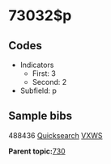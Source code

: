 # 73032$p

## Codes

-   Indicators
    -   First: 3
    -   Second: 2
-   Subfield: p

## Sample bibs

488436 [Quicksearch](https://search.library.yale.edu/catalog/488436) [VXWS](http://prodorbis.library.yale.edu:7014/vxws/GetHoldingsService?bibId=488436)

**Parent topic:**[730](../../tags/730/730.md)

